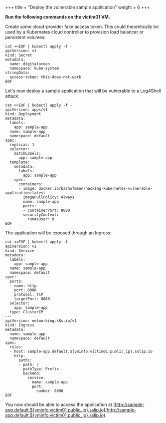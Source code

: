 +++
title = "Deploy the vulnerable sample application"
weight = 6
+++

**Run the following commands on the victim01 VM.**

Create some cloud-provider fake access token. This could theoretically be used by a Kubernetes cloud controller to provision load balancer or persistent volumes:

```ctr
cat <<EOF | kubectl apply -f -
apiVersion: v1
kind: Secret
metadata:
  name: digitalocean
  namespace: kube-system
stringData:
  access-token: this-does-not-work
EOF  
```

Let's now deploy a sample application that will be vulnerable to a Log4Shell attack:

```ctr
cat <<EOF | kubectl apply -f -
apiVersion: apps/v1
kind: Deployment
metadata:
  labels:
    app: sample-app
  name: sample-app
  namespace: default
spec:
  replicas: 1
  selector:
    matchLabels:
      app: sample-app
  template:
    metadata:
      labels:
        app: sample-app
    spec:
      containers:
      - image: docker.io/bashofmann/hacking-kubernetes-vulnerable-application:latest
        imagePullPolicy: Always
        name: sample-app
        ports:
        - containerPort: 8080
        securityContext:
          runAsUser: 0
EOF
```

The application will be exposed through an Ingress:

```ctr
cat <<EOF | kubectl apply -f -
apiVersion: v1
kind: Service
metadata:
  labels:
    app: sample-app
  name: sample-app
  namespace: default
spec:
  ports:
  - name: http
    port: 8080
    protocol: TCP
    targetPort: 8080
  selector:
    app: sample-app
  type: ClusterIP
---
apiVersion: networking.k8s.io/v1
kind: Ingress
metadata:
  name: sample-app
  namespace: default
spec:
  rules:
  - host: sample-app.default.${vminfo:victim01:public_ip}.sslip.io
    http:
      paths:
      - path: /
        pathType: Prefix
        backend:
          service:
            name: sample-app
            port:
              number: 8080
EOF
```

You now should be able to access the application at [http://sample-app.default.${vminfo:victim01:public_ip}.sslip.io](http://sample-app.default.${vminfo:victim01:public_ip}.sslip.io).
